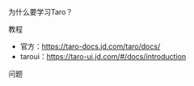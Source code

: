 为什么要学习Taro？

教程

- 官方：https://taro-docs.jd.com/taro/docs/
- taroui：https://taro-ui.jd.com/#/docs/introduction

问题